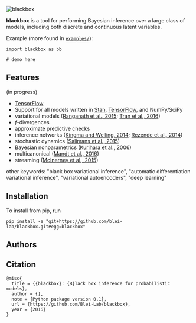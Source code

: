 ![blackbox](http://dustintran.com/img/blackbox_200.png)

__blackbox__ is a tool for performing Bayesian inference over a large
class of models, including both discrete and continuous latent
variables.

Example (more found in [`examples/`](examples/)):
```{Python}
import blackbox as bb

# demo here
```

## Features

(in progress)
* [TensorFlow](https://www.tensorflow.org)
* Support for all models written in [Stan](http://mc-stan.org), [TensorFlow](https://www.tensorflow.org), and NumPy/SciPy
* variational models ([Ranganath et al., 2015](http://arxiv.org/abs/1511.02386); [Tran et al., 2016](http://arxiv.org/abs/1511.06499))
* $f$-divergences
* approximate predictive checks
* inference networks ([Kingma and Welling, 2014](http://arxiv.org/abs/1312.6114); [Rezende et al., 2014](http://arxiv.org/abs/1401.4082))
* stochastic dynamics ([Salimans et al., 2015](http://arxiv.org/abs/1410.6460))
* Bayesian nonparametrics ([Kurihara et al., 2006](http://papers.nips.cc/paper/3025-accelerated-variational-dirichlet-process-mixtures.pdf))
* multicanonical ([Mandt et al., 2016](http://arxiv.org/abs/1411.1810))
* streaming ([McInerney et al., 2015](http://arxiv.org/abs/1507.05253))

other keywords: "black box variational inference", "automatic
differentiation variational inference", "variational autoencoders",
"deep learning"

## Installation

To install from pip, run
```{bash}
pip install -e "git+https://github.com/blei-lab/blackbox.git#egg=blackbox"
```

## Authors

## Citation

```
@misc{
  title = {{blackbox}: {B}lack box inference for probabilistic models},
  author = {},
  note = {Python package version 0.1},
  url = {https://github.com/Blei-Lab/blackbox},
  year = {2016}
}
```
